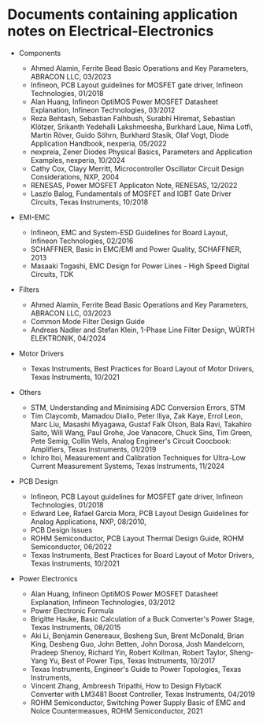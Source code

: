 # Documents containing application notes on Electrical-Electronics

- Components
  - Ahmed Alamin, Ferrite Bead Basic Operations and Key Parameters, ABRACON LLC, 03/2023
  - Infineon, PCB Layout guidelines for MOSFET gate driver, Infineon Technologies, 01/2018
  - Alan Huang, Infineon OptiMOS Power MOSFET Datasheet Explanation, Infineon Technologies, 03/2012
  - Reza Behtash, Sebastian Falhbush, Surabhi Hiremat, Sebastian Klötzer, Srikanth Yedehalli Lakshmeesha, Burkhard Laue, Nima Lotfi, Martin Röver, Guido Söhrn, Burkhard Stasik, Olaf Vogt, Diode Application Handbook, nexperia, 05/2022
  - nexpreia, Zener Diodes Physical Basics, Parameters and Application Examples, nexperia, 10/2024
  - Cathy Cox, Clayy Merritt, Microcontroller Oscillator Circuit Design Considerations, NXP, 2004
  - RENESAS, Power MOSFET Applicaton Note, RENESAS, 12/2022
  - Laszlo Balog, Fundamentals of MOSFET and IGBT Gate Driver Circuits, Texas Instruments, 10/2018
 
- EMI-EMC
  - Infineon, EMC and System-ESD Guidelines for Board Layout, Infineon Technologies, 02/2016
  - SCHAFFNER,  Basic in EMC/EMI and Power Quality, SCHAFFNER, 2013
  - Masaaki Togashi, EMC Design for Power Lines - High Speed Digital Circuits, TDK
 
- Filters
  - Ahmed Alamin, Ferrite Bead Basic Operations and Key Parameters, ABRACON LLC, 03/2023
  - Common Mode Filter Design Guide
  - Andreas Nadler and Stefan Klein, 1-Phase Line Filter Design, WÜRTH ELEKTRONIK, 04/2024
 
- Motor Drivers
  - Texas Instruments, Best Practices for Board Layout of Motor Drivers, Texas Instruments, 10/2021
 
- Others
  - STM, Understanding and Minimising ADC Conversion Errors, STM
  - Tim Claycomb, Mamadou Diallo, Peter Iliya, Zak Kaye, Errol Leon, Marc Liu, Masashi Miyagawa, Gustaf Falk Olson, Bala Ravi, Takahiro Saito, Will Wang, Paul Grohe, Joe Vanacore, Chuck Sins, Tim Green, Pete Semig, Collin Wels, Analog Engineer's Circuit Coocbook: Amplifiers, Texas Instruments, 01/2019
  - Ichiro Itoi, Measurement and Calibration Techniques for Ultra-Low Current Measurement Systems, Texas Instruments, 11/2024
 
- PCB Design
  - Infineon, PCB Layout guidelines for MOSFET gate driver, Infineon Technologies, 01/2018
  - Edward Lee, Rafael Garcia Mora, PCB Layout Design Guidelines for Analog Applications, NXP, 08/2010,
  - PCB Design Issues
  - ROHM Semiconductor, PCB Layout Thermal Design Guide, ROHM Semiconductor, 06/2022
  - Texas Instruments, Best Practices for Board Layout of Motor Drivers, Texas Instruments, 10/2021
 
- Power Electronics
  - Alan Huang, Infineon OptiMOS Power MOSFET Datasheet Explanation, Infineon Technologies, 03/2012
  - Power Electronic Formula
  - Brigitte Hauke, Basic Calculation of a Buck Converter's Power Stage, Texas Instruments, 08/2015
  - Aki Li, Benjamin Genereaux, Bosheng  Sun, Brent McDonald, Brian King, Desheng Guo, John Betten, John Dorosa, Josh Mandelcorn, Pradeep Shenoy, Richard Yin, Robert Kollman, Robert Taylor, Sheng-Yang Yu, Best of Power Tips, Texas Instruments, 10/2017
  - Texas Instruments, Engineer's Guide to Power Topologies, Texas Instruments,
  - Vincent Zhang, Ambreesh Tripathi, How to Design FlybacK Converter with LM3481 Boost Controller, Texas Instruments, 04/2019
  - ROHM Semiconductor, Switching Power Supply Basic of EMC and Noice Countermeasues, ROHM Semiconductor, 2021    

